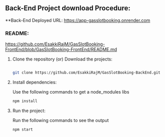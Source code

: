 ## Back-End Project download Procedure:

**Back-End Deployed URL: https://app-gasslotbooking.onrender.com   

### README:

https://github.com/EsakkiRajM/GasSlotBooking-FrontEnd/blob/GasSlotBooking-FrontEnd/README.md

1. Clone the repository (or) Download the projects:

    ``` bash

    git clone https://github.com/EsakkiRajM/GasSlotBooking-BackEnd.git   

    ```

2. Install dependencies:

   Use the following commands to get a node_modules libs

    ```bash
    npm install
    ```

3. Run the project:

    Run the following commands to see the output

    ```bash
    npm start
    ```
